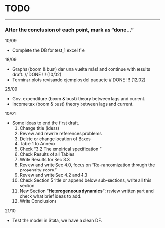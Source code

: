 # TODO

_________________________________________________________

### After the conclusion of each point, mark as “done...”

10/09
* Complete the DB for test_1 excel file

18/09

* Graphs (boom & bust) dar una vuelta más! and continue with results draft. // DONE !!! (10/02)
* Terminar plots revisando ejemplos del paquete // DONE !!! (12/02)

25/09

* Gov. expenditure (boom & bust) theory between lags and current.
* Income tax (boom & bust) theory between lags and current.

10/01

* Some ideas to end the first draft.
  1. Change title (ideas)
  2. Review and rewrite references problems
  3. Delete or change location of Boxes
  4. Table 1 to Annexx
  5. Check “3.2 The empirical specification ”
  6. Check Results of all Tables
  7. Write Results for Sec 3.3 
  8. Review and write Sec 4.0, focus on “Re-randomization through the propensity score.”
  9. Review and write Sec 4.2 and 4.3
  10. Check Section 5 title or append below sub-sections, write all this section
  11. New Section “**Heterogeneous dynamics**“: review written part and check what brief ideas to add.
  12. Write Conclusions 


21/10
 
* Test the model in Stata, we have a clean DF.